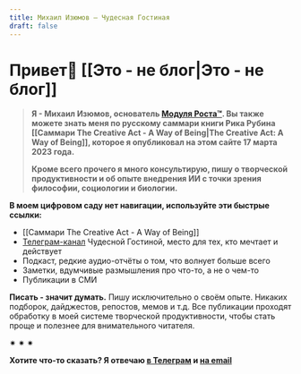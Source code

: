 ```yaml
---
title: Михаил Изюмов – Чудесная Гостиная
draft: false
---
```

# Привет👋 [[Это - не блог|Это - не блог]]

>**Я - Михаил Изюмов, основатель [Модуля Роста™](https://kto1.io/). Вы также можете знать меня по русскому саммари книги Рика Рубина [[Саммари The Creative Act - A Way of Being|The Creative Act: A Way of Being]], которое я опубликовал на этом сайте 17 марта 2023 года.**
>
>**Кроме всего прочего я много консультирую, пишу о творческой продуктивности и об опыте внедрения ИИ с точки зрения философии, социологии и биологии.**

**В моем цифровом саду нет навигации, используйте эти быстрые ссылки:**
- [[Саммари The Creative Act - A Way of Being]]
- [Телеграм-канал](https://t.me/izumov) Чудесной Гостиной, место для тех, кто мечтает и действует
- Подкаст, редкие аудио-отчёты о том, что волнует больше всего
- Заметки, вдумчивые размышления про что-то, а не о чем-то
- Публикации в СМИ

**Писать - значит думать.**
Пишу исключительно о своём опыте. Никаких подборок, дайджестов, репостов, мемов и т.д. Все публикации проходят обработку в моей системе творческой продуктивности, чтобы стать проще и полезнее для внимательного читателя.

✷ ✷ ✷

**Хотите что-то сказать? Я отвечаю [в Телеграм](https://t.me/mikhail_izumov) и <a href = "mailto: izumov@thecreativeact.ru">на email </a>**